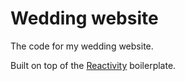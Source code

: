 # Wedding website

The code for my wedding website.

Built on top of the [Reactivity](https://github.com/madeagency/reactivity) boilerplate.
